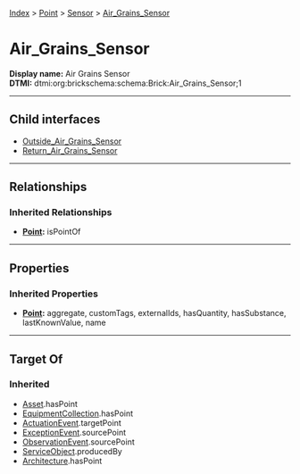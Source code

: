 [Index](../../../Index.md) > [Point](../../Point.md) > [Sensor](../Sensor.md) > [Air_Grains_Sensor](#)
# Air_Grains_Sensor

**Display name:** Air Grains Sensor<br />
**DTMI:** dtmi:org:brickschema:schema:Brick:Air_Grains_Sensor;1

---

## Child interfaces
* [Outside_Air_Grains_Sensor](Outside_Air_Grains_Sensor.md)
* [Return_Air_Grains_Sensor](Return_Air_Grains_Sensor.md)

---

## Relationships

### Inherited Relationships
* **[Point](../../Point.md):** isPointOf

---

## Properties

### Inherited Properties
* **[Point](../../Point.md):** aggregate, customTags, externalIds, hasQuantity, hasSubstance, lastKnownValue, name

---

## Target Of
### Inherited
* [Asset](../../../Asset/Asset.md).hasPoint
* [EquipmentCollection](../../../Collection/EquipmentCollection.md).hasPoint
* [ActuationEvent](../../../Event/PointEvent/ActuationEvent.md).targetPoint
* [ExceptionEvent](../../../Event/PointEvent/ExceptionEvent.md).sourcePoint
* [ObservationEvent](../../../Event/PointEvent/ObservationEvent.md).sourcePoint
* [ServiceObject](../../../Information/ServiceObject/ServiceObject.md).producedBy
* [Architecture](../../../Space/Architecture/Architecture.md).hasPoint
